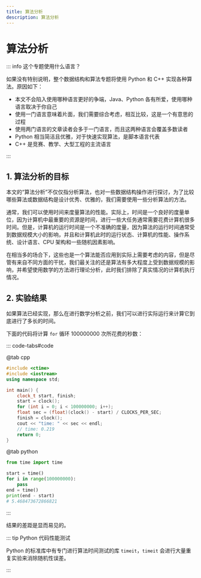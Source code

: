 ```yaml
---
title: 算法分析
description: 算法分析
---
```


# 算法分析

::: info 这个专题使用什么语言？

如果没有特别说明，整个数据结构和算法专题将使用 Python 和 C++ 实现各种算法。原因如下：
- 本文不会陷入使用哪种语言更好的争端，Java、Python 各有所爱，使用哪种语言取决于你自己
- 使用一门语言意味着片面，我们需要综合考虑，相互比较，这是一个有意思的过程
- 使用两门语言的文章读者会多于一门语言，而且这两种语言会覆盖多数读者
- Python 相当简洁且优雅，对于快速实现算法，是脚本语言代表
- C++ 是竞赛、教学、大型工程的主流语言

:::

## 1. 算法分析的目标

本文的“算法分析”不仅仅指分析算法，也对一些数据结构操作进行探讨，为了比较哪些算法或数据结构是设计优秀、优雅的，我们需要使用一些分析算法的方法。

通常，我们可以使用时间来度量算法的性能。实际上，时间是一个良好的度量单位，因为计算机中最重要的资源是时间，进行一些大任务通常需要花费计算机很多时间。但是，计算机的运行时间是一个不准确的度量，因为算法的运行时间通常受到数据规模大小的影响，并且和计算机此时的运行状态、计算机的性能、操作系统、设计语言、CPU 架构和一些随机因素影响。

在相当多的场合下，这些也是一个算法能否应用到实际上需要考虑的内容，但是尽管有来自不同方面的干扰，我们最关注的还是算法有多大程度上受到数据规模的影响，并希望使用数学的方法进行理论分析，此时我们排除了真实情况的计算机执行情况。

## 2. 实验结果

如果算法已经实现，那么在进行数学分析之前，我们可以进行实际运行来计算它到底进行了多长的时间。

下面的代码将计算 `for` 循环 $100000000$ 次所花费的秒数：

::: code-tabs#code

@tab cpp

```cpp
#include <ctime>
#include <iostream>
using namespace std;

int main() {
    clock_t start, finish;
    start = clock();
    for (int i = 0; i < 100000000; i++);
    float sec = (float)(clock() - start) / CLOCKS_PER_SEC;
    finish = clock();
    cout << "time: " << sec << endl;
    // time: 0.219
    return 0;
}
```

@tab python

```python
from time import time

start = time()
for i in range(100000000):
    pass
end = time()
print(end - start)
# 5.468473672866821
```

:::

结果的差距是显而易见的。

::: tip Python 代码性能测试

Python 的标准库中有专门进行算法时间测试的库 `timeit`，`timeit` 会进行大量重复实验来消除随机性误差。

:::
